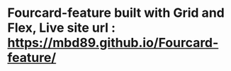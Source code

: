 # Fourcard-feature built with Grid and Flex, Live site url : https://mbd89.github.io/Fourcard-feature/

